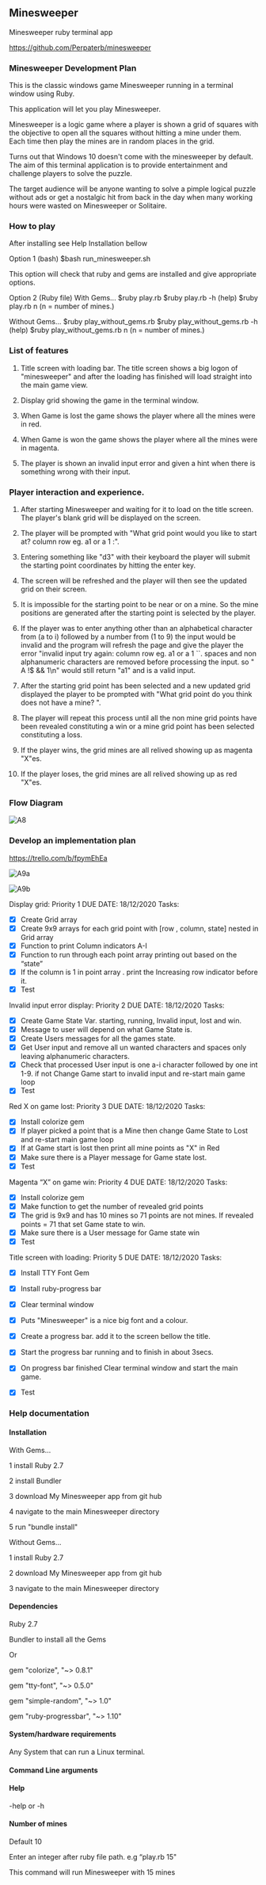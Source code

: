 ## Minesweeper

Minesweeper ruby terminal app

https://github.com/Perpaterb/minesweeper


### Minesweeper Development Plan

This is the classic windows game Minesweeper running in a terminal window using Ruby.

This application will let you play Minesweeper.

Minesweeper is a logic game where a player is shown a grid of squares with the objective to open all the squares without hitting a mine under them. Each time then play the mines are in random places in the grid.

Turns out that Windows 10 doesn't come with the minesweeper by default. The aim of this terminal application is to provide entertainment and challenge players to solve the puzzle.

The target audience will be anyone wanting to solve a pimple logical puzzle without ads or get a nostalgic hit from back in the day when many working hours were wasted on Minesweeper or Solitaire. 



### How to play 

After installing see Help Installation bellow

Option 1 (bash)
$bash run_minesweeper.sh 

This option will check that ruby and gems are installed and give appropriate options.

Option 2 (Ruby file)
With Gems...
$ruby play.rb
$ruby play.rb -h (help)
$ruby play.rb n (n = number of mines.)

Without Gems...
$ruby play_without_gems.rb
$ruby play_without_gems.rb -h (help)
$ruby play_without_gems.rb n (n = number of mines.)



### List of features 

1. Title screen with loading bar. The title screen shows a big logon of "minesweeper" and after the loading has finished will load straight into the main game view. 

2. Display grid showing the game in the terminal window.

3. When Game is lost the game shows the player where all the mines were in red. 

4. When Game is won the game shows the player where all the mines were in magenta.

5. The player is shown an invalid input error and given a hint when there is something wrong with their input.

   


### Player interaction and experience.

1. After starting Minesweeper and waiting for it to load on the title screen. The player's blank grid will be displayed on the screen.

2. The player will be prompted with "What grid point would you like to start at? column row eg. a1 or a 1 :".

3. Entering something like "d3" with their keyboard the player will submit the starting point coordinates by hitting the enter key.

4. The screen will be refreshed and the player will then see the updated grid on their screen.

5. It is impossible for the starting point to be near or on a mine. So the mine positions are generated after the starting point is selected by the player. 

6. If the player was to enter anything other than an alphabetical character from (a to i) followed by a number from (1 to 9) the input would be invalid and the program will refresh the page and give the player the error "invalid input try again:  column row eg. a1 or a 1 ``. spaces and non alphanumeric characters are removed before processing the input. so "    A   !$  && 1\n" would still return "a1" and is a valid input.

7. After the starting grid point has been selected and a new updated grid displayed the player to be prompted with "What grid point do you think does not have a mine?  ".

8. The player will repeat this process until all the non mine grid points have been revealed constituting a win or a mine grid point has been selected constituting a loss.

9. If the player wins, the grid mines are all relived showing up as magenta "X"es.

10. If the player loses, the grid mines are all relived showing up as red "X"es.

    

### Flow Diagram

![A8](./img/MineSweeper_Flow.JPG)


### Develop an implementation plan

https://trello.com/b/fpymEhEa

![A9a](./img/Trello1.JPG)

![A9b](./img/Trello2.JPG)

Display grid: Priority 1
DUE DATE: 18/12/2020
Tasks: 

- [x] Create Grid array
- [x] Create 9x9 arrays for each grid point with [row , column, state] nested in Grid array
- [x] Function to print Column indicators A-I
- [x] Function to run through each point array printing out based on the “state”
- [x] If the column is 1 in point array . print the Increasing row indicator before it.
- [x] Test

Invalid input error display: Priority 2 
DUE DATE: 18/12/2020
Tasks: 
- [x] Create Game State Var. starting, running, Invalid input, lost and win.
- [x] Message to user will depend on what Game State is.
- [x] Create Users messages for all the games state.
- [x] Get User input and remove all un wanted characters and spaces only leaving alphanumeric characters.
- [x] Check that processed User input is one a-i character followed by one int 1-9. if not Change Game start to invalid input and re-start main game loop
- [x] Test

Red X on game lost: Priority 3
DUE DATE: 18/12/2020
Tasks: 

- [x] Install colorize gem
- [x] If player picked a point that is a Mine then change Game State to Lost and re-start main game loop
- [x] If at Game start is lost then print all mine points as "X" in Red
- [x] Make sure there is a Player message for Game state lost.
- [x] Test

Magenta “X” on game win: Priority 4
DUE DATE: 18/12/2020
Tasks: 
- [x] Install colorize gem
- [x] Make function to get the number of revealed grid points
- [x] The grid is 9x9 and has 10 mines so 71 points are not mines. If revealed points = 71 that set Game state to win.
- [x] Make sure there is a User message for Game state win
- [x] Test

Title screen with loading: Priority 5
DUE DATE: 18/12/2020
Tasks: 
- [x] Install TTY Font Gem
- [x] Install ruby-progress bar
- [x] Clear terminal window
- [x] Puts "Minesweeper" is a nice big font and a colour.
- [x] Create a progress bar. add it to the screen bellow the title.
- [x] Start the progress bar running and to finish in about 3secs.
- [x] On progress bar finished Clear terminal window and start the main game.
- [x] Test
  

### Help documentation 
#### Installation
With Gems... 

1 install Ruby 2.7

2 install Bundler

3 download My Minesweeper app from git hub

4 navigate to the main Minesweeper directory

5 run "bundle install"



Without Gems...

1 install Ruby 2.7

2 download My Minesweeper app from git hub

3 navigate to the main Minesweeper directory



#### Dependencies
Ruby 2.7

Bundler to install all the Gems

Or

gem "colorize", "~> 0.8.1"

gem "tty-font", "~> 0.5.0"

gem "simple-random", "~> 1.0"

gem "ruby-progressbar", "~> 1.10"



#### System/hardware requirements
Any System that can run a Linux terminal.



#### Command Line arguments
####  Help

-help or -h

#### Number of mines 

Default 10

Enter an integer after ruby file path. e.g “play.rb 15"

This command will run Minesweeper with 15 mines
